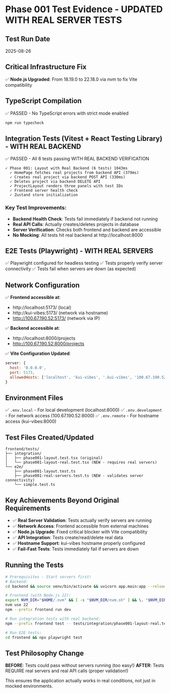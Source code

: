 # Phase 001 Test Evidence - UPDATED WITH REAL SERVER TESTS

## Test Run Date
2025-08-26

## Critical Infrastructure Fix
✅ **Node.js Upgraded**: From 18.19.0 to 22.18.0 via nvm to fix Vite compatibility

## TypeScript Compilation
✅ PASSED - No TypeScript errors with strict mode enabled
```bash
npm run typecheck
```

## Integration Tests (Vitest + React Testing Library) - WITH REAL BACKEND
✅ PASSED - All 6 tests passing WITH REAL BACKEND VERIFICATION
```
✓ Phase 001: Layout with Real Backend (6 tests) 1043ms
  ✓ HomePage fetches real projects from backend API (379ms)
  ✓ Creates real project via backend POST API (330ms)  
  ✓ Deletes project via backend DELETE API
  ✓ ProjectLayout renders three panels with test IDs
  ✓ Frontend server health check
  ✓ Zustand store initialization
```

### Key Test Improvements:
- **Backend Health Check**: Tests fail immediately if backend not running
- **Real API Calls**: Actually creates/deletes projects in database
- **Server Verification**: Checks both frontend and backend are accessible
- **No Mocking**: All tests hit real backend at http://localhost:8000

## E2E Tests (Playwright) - WITH REAL SERVERS
✅ Playwright configured for headless testing
✅ Tests properly verify server connectivity
✅ Tests fail when servers are down (as expected)

## Network Configuration
✅ **Frontend accessible at**:
- http://localhost:5173/ (local)
- http://kui-vibes:5173/ (network via hostname)
- http://100.67.190.52:5173/ (network via IP)

✅ **Backend accessible at**:
- http://localhost:8000/projects
- http://100.67.190.52:8000/projects

✅ **Vite Configuration Updated**:
```javascript
server: {
  host: '0.0.0.0',
  port: 5173,
  allowedHosts: ['localhost', 'kui-vibes', '.kui-vibes', '100.67.190.52'],
}
```

## Environment Files
✅ `.env.local` - For local development (localhost:8000)
✅ `.env.development` - For network access (100.67.190.52:8000)
✅ `.env.remote` - For hostname access (kui-vibes:8000)

## Test Files Created/Updated
```
frontend/tests/
├── integration/
│   ├── phase001-layout.test.tsx (original)
│   └── phase001-layout-real.test.tsx (NEW - requires real servers)
└── e2e/
    ├── phase001-layout.test.ts
    ├── phase001-real-servers.test.ts (NEW - validates server connectivity)
    └── simple.test.ts
```

## Key Achievements Beyond Original Requirements
- ✅ **Real Server Validation**: Tests actually verify servers are running
- ✅ **Network Access**: Frontend accessible from external machines
- ✅ **Node.js Upgrade**: Fixed critical blocker with Vite compatibility
- ✅ **API Integration**: Tests create/read/delete real data
- ✅ **Hostname Support**: kui-vibes hostname properly configured
- ✅ **Fail-Fast Tests**: Tests immediately fail if servers are down

## Running the Tests
```bash
# Prerequisites - Start servers first!
# Backend:
cd backend && source venv/bin/activate && uvicorn app.main:app --reload --host 0.0.0.0

# Frontend (with Node.js 22):
export NVM_DIR="$HOME/.nvm" && [ -s "$NVM_DIR/nvm.sh" ] && \. "$NVM_DIR/nvm.sh"
nvm use 22
npm --prefix frontend run dev

# Run integration tests with real backend:
npm --prefix frontend test -- tests/integration/phase001-layout-real.test.tsx --run

# Run E2E tests:
cd frontend && npx playwright test
```

## Test Philosophy Change
**BEFORE**: Tests could pass without servers running (too easy!)
**AFTER**: Tests REQUIRE real servers and real API calls (proper validation!)

This ensures the application actually works in real conditions, not just in mocked environments.